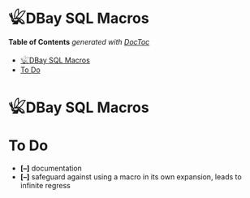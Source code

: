 
# 𓆤DBay SQL Macros


<!-- START doctoc generated TOC please keep comment here to allow auto update -->
<!-- DON'T EDIT THIS SECTION, INSTEAD RE-RUN doctoc TO UPDATE -->
**Table of Contents**  *generated with [DocToc](https://github.com/thlorenz/doctoc)*

- [𓆤DBay SQL Macros](#%F0%93%86%A4dbay-sql-macros)
- [To Do](#to-do)

<!-- END doctoc generated TOC please keep comment here to allow auto update -->



# 𓆤DBay SQL Macros

<!--

### NOTE below is preliminary documentation ###


The working principle of SQLx is to enable users to declare more or less arbitrary character sequences and
their replacements, together with a simple-minded parsing of formal parameters and actual arguments for
UDF-like functionality. An example: imagine one has to use the expression ${a^b\over b}$ over and
over in SQL queries. With SQLx, one can declare a macro like this:

```coffee
db.declare SQL"""@secret_power( @a, @b ) = power( @a, @b ) / @b;"""
```

The left-hand side, `@secret_power( @a, @b )`, declares the name (`@secret_power`) and the parameters (`@a`
and `@b`) for the macro; the right-hand side declares the parametrized 'body' of the macro, `power( @a, @b )
/ @b` (where `power()` is a standard SQLite math function). In order to use the macro, write its name and
the parentheses like in the declaration, substituting values or other expressions for the parameters:

```coffee
SQL"""select @secret_power( 3, 2 );"""
```

The macro can then be 'resolved':

```coffee
db.resolve SQL"""select @secret_power( 3, 2 );"""
```

which returns the same string, with the macro name and the arguments replaced by the body of the macro and
the values:

```coffee
'select power( 3, 2 ) / 2;'
```

No syntax checking is performed of any kind, the only requirement being that the parenthized arguments do
not contain any parentheses themselves (a restriction that can hopefully be lifted soon) and that the
resulting SQL must, of course, get accepted by the SQLite parser.

Two more examples:

```coffee
db.declare SQL"""@max( @a, @b ) = case when @a > @b then @a else @b end;"""
sqlx  = SQL"""select @max( 3, 2 ) as the_bigger_the_better;"""
sql   = db.resolve sqlx
```

results in

```coffee
'select case when 3 > 2 then 3 else 2 end as the_bigger_the_better;'
```

and

```coffee
db.declare SQL"""@intnn() = integer not null;"""
sqlx  = SQL"""
  create table numbers (
    n @intnn() primary key );"""
```

gives

```coffee
create table numbers (
  n integer not null primary key );
```




 -->



# To Do

* **[–]** documentation
* **[–]** safeguard against using a macro in its own expansion, leads to infinite regress

<!--
## Is Done

* **[+]** use `u`nicode flag on all regexes
 -->